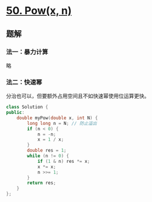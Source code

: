 # [50. Pow(x, n)](https://leetcode.cn/problems/powx-n/)

## 题解
### 法一：暴力计算
略

### 法二：快速幂
分治也可以，但要额外占用空间且不如快速幂使用位运算更快。
```cpp
class Solution {
public:
    double myPow(double x, int N) {
        long long n = N; // 防止溢出
        if (n < 0) {
            n = -n;
            x = 1 / x;
        }
        double res = 1;
        while (n != 0) {
            if (1 & n) res *= x;
            x *= x;
            n >>= 1;
        }
        return res;
    }
};
```
